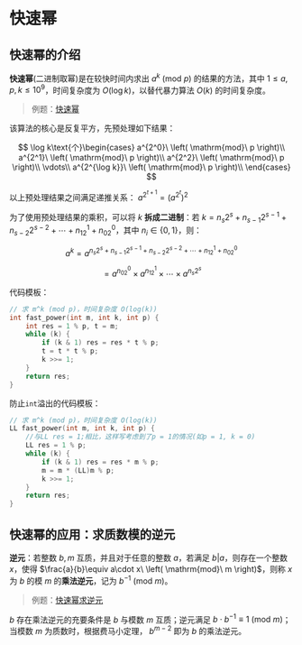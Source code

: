 # 快速幂

## 快速幂的介绍

**快速幂**(二进制取幂)是在较快时间内求出 $a^k\ \left( \mathrm{mod}\ p \right)$ 的结果的方法，其中 $1\leqslant a,p,k\leqslant 10^9$，时间复杂度为 $O(\log k)$，以替代暴力算法 $O(k)$ 的时间复杂度。

> 例题：[快速幂](./exponentiating_by_squaring.cpp)

该算法的核心是反复平方，先预处理如下结果：

$$
\log k\text{个}\begin{cases}
	a^{2^0}\ \left( \mathrm{mod}\ p \right)\\
	a^{2^1}\ \left( \mathrm{mod}\ p \right)\\
	a^{2^2}\ \left( \mathrm{mod}\ p \right)\\
	\vdots\\
	a^{2^{\log k}}\ \left( \mathrm{mod}\ p \right)\\
\end{cases}
$$

以上预处理结果之间满足递推关系： $a^{2^{t+1}}=\left( a^{2^t} \right) ^2$

为了使用预处理结果的乘积，可以将 $k$ **拆成二进制**：若 $k=n_s2^s+n_{s-1}2^{s-1}+n_{s-2}2^{s-2}+\cdots +n_12^1+n_02^0$，其中 $n_i\in \left\{ 0,1 \right\}$，则：

$$
a^k=a^{n_s2^s+n_{s-1}2^{s-1}+n_{s-2}2^{s-2}+\cdots +n_12^1+n_02^0}
$$

$$
=a^{n_02^0}\times a^{n_12^1}\times \cdots \times a^{n_s2^s}
$$

代码模板：

```C++
// 求 m^k (mod p)，时间复杂度 O(log(k))
int fast_power(int m, int k, int p) {
	int res = 1 % p, t = m;
	while (k) {
		if (k & 1) res = res * t % p;
		t = t * t % p;
		k >>= 1;
	}
	return res;
}
```

防止`int`溢出的代码模板：

```C++
// 求 m^k (mod p)，时间复杂度 O(log(k))
LL fast_power(int m, int k, int p) {
	//与LL res = 1;相比，这样写考虑到了p = 1的情况(如p = 1, k = 0)
	LL res = 1 % p;
	while (k) {
		if (k & 1) res = res * m % p;
		m = m * (LL)m % p;
		k >>= 1;
	}
	return res;
}
```

## 快速幂的应用：求质数模的逆元

**逆元**：若整数 $b,m$ 互质，并且对于任意的整数 $a$，若满足 $\left. b \right|a$，则存在一个整数 $x$，使得 $\frac{a}{b}\equiv a\cdot x\ \left( \mathrm{mod}\ m \right)$，则称 $x$ 为 $b$ 的模 $m$ 的**乘法逆元**，记为 $b^{-1}\ \left( \mathrm{mod}\ m \right)$。

> 例题：[快速幂求逆元](./multiplicative_inverse.cpp)

$b$ 存在乘法逆元的充要条件是 $b$ 与模数 $m$ 互质；逆元满足 $b\cdot b^{-1}\equiv 1\ \left( \mathrm{mod}\ m \right)$；当模数 $m$ 为质数时，根据费马小定理， $b^{m-2}$ 即为 $b$ 的乘法逆元。
